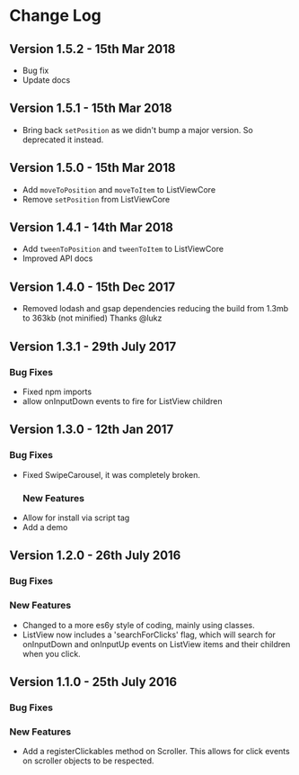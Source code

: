 # Change Log

## Version 1.5.2 - 15th Mar 2018

* Bug fix
* Update docs

## Version 1.5.1 - 15th Mar 2018

* Bring back `setPosition` as we didn't bump a major version. So deprecated it instead.

## Version 1.5.0 - 15th Mar 2018

* Add `moveToPosition` and `moveToItem` to ListViewCore
* Remove `setPosition` from ListViewCore

## Version 1.4.1 - 14th Mar 2018

* Add `tweenToPosition` and `tweenToItem` to ListViewCore
* Improved API docs

## Version 1.4.0 - 15th Dec 2017

* Removed lodash and gsap dependencies reducing the build from 1.3mb to 363kb (not minified) Thanks @lukz

## Version 1.3.1 - 29th July 2017

### Bug Fixes

* Fixed npm imports
* allow onInputDown events to fire for ListView children

## Version 1.3.0 - 12th Jan 2017

### Bug Fixes

* Fixed SwipeCarousel, it was completely broken.
  ### New Features
* Allow for install via script tag
* Add a demo

## Version 1.2.0 - 26th July 2016

### Bug Fixes

### New Features

* Changed to a more es6y style of coding, mainly using classes.
* ListView now includes a 'searchForClicks' flag, which will search for onInputDown and onInputUp events on ListView items and their children when you click.

## Version 1.1.0 - 25th July 2016

### Bug Fixes

### New Features

* Add a registerClickables method on Scroller. This allows for click events on scroller objects to be respected.

